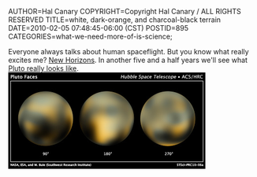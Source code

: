 AUTHOR=Hal Canary
COPYRIGHT=Copyright Hal Canary / ALL RIGHTS RESERVED
TITLE=white, dark-orange, and charcoal-black terrain
DATE=2010-02-05 07:48:45-06:00 (CST)
POSTID=895
CATEGORIES=what-we-need-more-of-is-science;

Everyone always talks about human spaceflight. But you know what really excites me? [New Horizons](http://en.wikipedia.org/wiki/New_Horizons). In another five and a half years we'll see what [Pluto really looks like](http://hubblesite.org/newscenter/archive/releases/2010/06).  
![[hubble photo]](/images/Hubble_Maps_of_Pluto_hs-2010-06-a-web.jpg)
